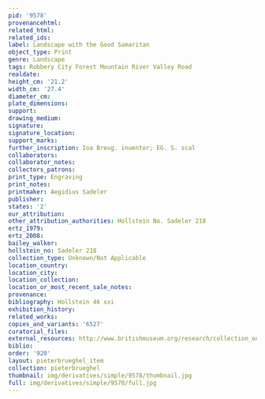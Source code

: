 ```yaml
---
pid: '9578'
provenancehtml:
related_html:
related_ids:
label: Landscape with the Good Samaritan
object_type: Print
genre: Landscape
tags: Robbery City Forest Mountain River Valley Road
realdate:
height_cm: '21.2'
width_cm: '27.4'
diameter_cm:
plate_dimensions:
support:
drawing_medium:
signature:
signature_location:
support_marks:
further_inscription: Ioa Breug. inuentor; EG. S. scal
collaborators:
collaborator_notes:
collectors_patrons:
print_type: Engraving
print_notes:
printmaker: Aegidius Sadeler
publisher:
states: '2'
our_attribution:
other_attribution_authorities: Hollstein No. Sadeler 218
ertz_1979:
ertz_2008:
bailey_walker:
hollstein_no: Sadeler 218
collection_type: Unknown/Not Applicable
location_country:
location_city:
location_collection:
location_or_most_recent_sale_notes:
provenance:
bibliography: Hollstein 46 xxi
exhibition_history:
related_works:
copies_and_variants: '6527'
curatorial_files:
external_resources: http://www.britishmuseum.org/research/collection_online/collection_object_details.aspx?assetId=690205001&objectId=3228578&partId=1
biblio:
order: '920'
layout: pieterbrueghel_item
collection: pieterbrueghel
thumbnail: img/derivatives/simple/9578/thumbnail.jpg
full: img/derivatives/simple/9578/full.jpg
---
```

